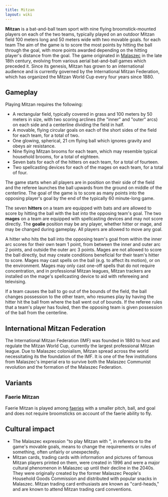 ```yaml
---
title: Mitzan
layout: wiki
---
```

**Mitzan** is a bat-and-ball team sport with nine flying
broomstick-mounted players on each of the two teams, typically played on
an outdoor Mitzan field 100 meters long and 50 meters wide with two
movable goals. for each team The aim of the game is to score the most
points by hitting the ball through the goal, with more points awarded
depending on the hitting player's distance from the goal. The game
originated in [Malaszec](Malaszec "wikilink") in the late 18th century,
evolving from various aerial bat-and-ball games which preceded it. Since
its genesis, Mitzan has grown to an international audience and is
currently governed by the International Mitzan Federation, which has
organized the Mitzan World Cup every four years since 1880.

## Gameplay

Playing Mitzan requires the following:

- A rectangular field, typically covered in grass and 100 meters by 50
  meters in size, with two scoring arclines (the "inner" and "outer"
  arcs) on each side and a centerline dividing the field in half.
- A movable, flying circular goals on each of the short sides of the
  field for each team, for a total of two.
- One glowing, spherical, 21 cm flying ball which ignores gravity and
  obeys air resistance.
- Nine flying Mitzan brooms for each team, which may resemble typical
  household brooms, for a total of eighteen.
- Seven bats for each of the hitters on each team, for a total of
  fourteen.
- Two spellcasting devices for each of the mages on each team, for a
  total of four.

The game starts when all players are in position on their side of the
field and the referee launches the ball upwards from the ground on
middle of the centerline. The goal of the game is to score as many
points into the opposing player's goal by the end of the typically 60
minute-long game.

The seven **hitters** on a team are equipped with bats and are allowed
to score by hitting the ball with the bat into the opposing team's goal.
The two **mages** on a team are equipped with spellcasting devices and
may not score directly. The **goalie** position may be any player,
whether hitter or mage, and may be changed during gameplay. All players
are allowed to move any goal.

A hitter who hits the ball into the opposing team's goal from within the
inner arc scores for their own team 1 point, from between the inner and
outer arc 2 points, and outside the outer arc 3 points. Mages are not
allowed to score the ball directly, but may create conditions beneficial
for their team's hitter to score. Mages may cast spells on the ball
(e.g. to affect its motion), or on the environment. Mages may only cast
one-off spells that do not require concentration, and in professional
Mitzan leagues, Mitzan trackers are installed on the mage's spellcasting
device to aid with refereeing and televising.

If a team causes the ball to go out of the bounds of the field, the ball
changes possession to the other team, who resumes play by having the
hitter hit the ball from where the ball went out of bounds. If the
referee rules that a team's player has fouled, then the opposing team is
given possession of the ball from the centerline.

## International Mitzan Federation

The International Mitzan Federation (IMF) was founded in 1880 to host
and regulate the Mitzan World Cup, currently the largest professional
Mitzan league. Due to Malaszec colonialism, Mitzan spread across the
world necessitating its the foundation of the IMF. It is one of the few
institutions from Malaszec's imperial era to survive both the Malaszec
Communist revolution and the formation of the Malaszec Federation.

## Variants

### Faerie Mitzan

Faerie Mitzan is played among [faeries](faerie "wikilink") with a
smaller pitch, ball, and goal and does not require broomsticks on
account of the faerie ability to fly.

## Cultural impact

- The Malaszec expression "to play Mitzan with <something>", in
  reference to the game's movable goals, means to change the
  requirements or rules of something, often unfairly or unexpectedly.
- Mitzan cards, trading cards with information and pictures of famous
  Mitzan players printed on them, were created in 1996 and were a major
  cultural phenomenon in Malaszec up until their decline in the 2040s.
  They were originally created by the former Malaszec People's Household
  Goods Commission and distributed with popular snacks in Malaszec.
  Mitzan trading card enthusiasts are known as "card-heads," and are
  known to attend Mitzan trading card conventions.